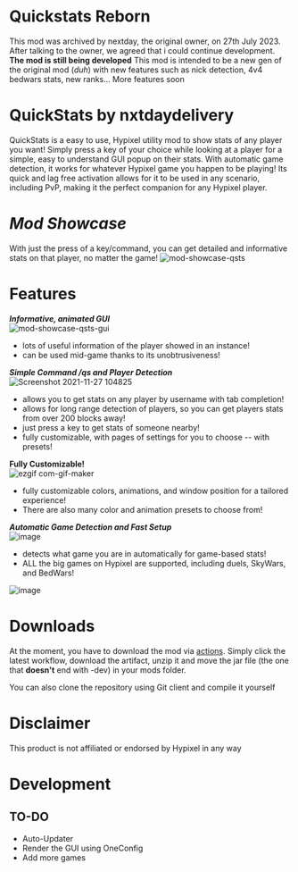 # Quickstats Reborn
This mod was archived by nextday, the original owner, on 27th July 2023. After talking to the owner, we agreed that i could continue development.
**The mod is still being developed**
This mod is intended to be a new gen of the original mod (_duh_) with new features such as nick detection, 4v4 bedwars stats, new ranks...
More features soon

# QuickStats by nxtdaydelivery
QuickStats is a easy to use, Hypixel utility mod to show stats of any player you want! Simply press a key of your choice while looking at a player for a simple, easy to understand GUI popup on their stats. With automatic game detection, it works for whatever Hypixel game you happen to be playing! Its quick and lag free activation allows for it to be used in any scenario, including PvP, making it the perfect companion for any Hypixel player.

# _Mod Showcase_                        
With just the press of a key/command, you can get detailed and informative stats on that player, no matter the game!
![mod-showcase-qsts](https://user-images.githubusercontent.com/79922345/138262477-c65ee786-8873-4383-875e-97566e85acf6.gif)




# **Features**

**_Informative, animated GUI_**                    
![mod-showcase-qsts-gui](https://user-images.githubusercontent.com/79922345/138263355-5354fc0e-85fb-4a2d-8fdc-4d01a0ee9ee3.gif)
 - lots of useful information of the player showed in an instance!
 - can be used mid-game thanks to its unobtrusiveness!
⠀
⠀⠀⠀⠀
⠀⠀⠀⠀


**_Simple Command /qs and Player Detection_**                           
![Screenshot 2021-11-27 104825](https://user-images.githubusercontent.com/79922345/143678140-02e1a97a-e80a-4c74-9fd5-6144995297d7.png)

 - allows you to get stats on any player by username with tab completion!
 - allows for long range detection of players, so you can get players stats from over 200 blocks away!
 - just press a key to get stats of someone nearby!
 - fully customizable, with pages of settings for you to choose -- with presets!





**Fully Customizable!**                         
![ezgif com-gif-maker](https://user-images.githubusercontent.com/79922345/143678770-fffeece3-7bab-4a87-ac29-9276e3044478.gif)
 - fully customizable colors, animations, and window position for a tailored experience!
 - There are also many color and animation presets to choose from!


**_Automatic Game Detection and Fast Setup_**                                        
![image](https://user-images.githubusercontent.com/79922345/143678976-dd8e80e6-ec48-43f5-8cb2-f3ae9ed3e72c.png)

 - detects what game you are in automatically for game-based stats!
 - ALL the big games on Hypixel are supported, including duels, SkyWars, and BedWars!


![image](https://polyfrost.org/media/branding/badges/badge_1.svg)

# **Downloads** 

At the moment, you have to download the mod via [actions](https://github.com/SpoonySimone/QuickStatsReborn/actions). Simply click the latest workflow, download the artifact, unzip it and move the jar file (the one that **doesn't** end with -dev) in your mods folder.

You can also clone the repository using Git client and compile it yourself

# **Disclaimer**
This product is not affiliated or endorsed by Hypixel in any way

# **Development**
## TO-DO
- Auto-Updater
- Render the GUI using OneConfig
- Add more games
